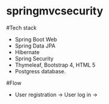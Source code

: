 # springmvcsecurity

#Tech stack 

* Spring Boot Web
* Spring Data JPA
* Hibernate
* Spring Security
* Thymeleaf, Bootstrap 4, HTML 5 
* Postgress database.


#Flow 
* User registration ->  User log in -> 
